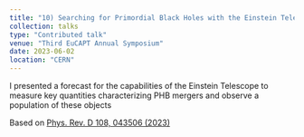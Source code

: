 ```yaml
---
title: "10) Searching for Primordial Black Holes with the Einstein Telescope"
collection: talks
type: "Contributed talk"
venue: "Third EuCAPT Annual Symposium"
date: 2023-06-02
location: "CERN"
---
```


I presented a forecast for the capabilities of the Einstein Telescope to measure key quantities characterizing PHB mergers and observe a population of these objects

Based on [Phys. Rev. D 108, 043506 (2023)](https://journals.aps.org/prd/abstract/10.1103/PhysRevD.108.043506)